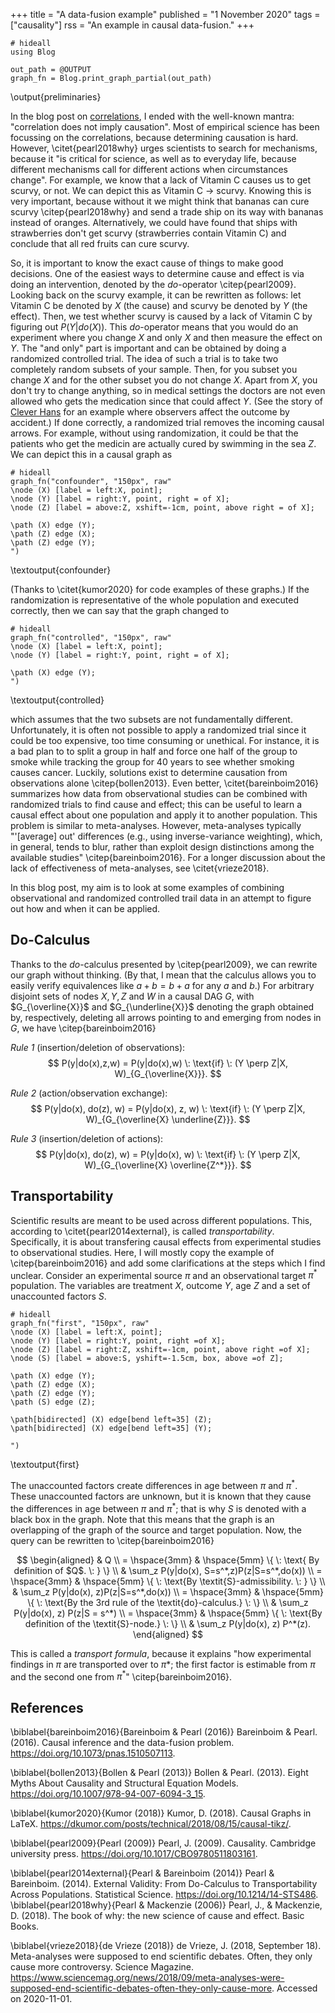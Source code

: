 +++
title = "A data-fusion example"
published = "1 November 2020"
tags = ["causality"]
rss = "An example in causal data-fusion."
+++

```julia:preliminaries
# hideall
using Blog

out_path = @OUTPUT
graph_fn = Blog.print_graph_partial(out_path)
```
\output{preliminaries}

In the blog post on [correlations](/posts/correlations), I ended with the well-known mantra: "correlation does not imply causation".
Most of empirical science has been focussing on the correlations, because determining causation is hard.
However, \citet{pearl2018why} urges scientists to search for mechanisms, because it "is critical for science, as well as to everyday life, because different mechanisms call for different actions when circumstances change".
For example, we know that a lack of Vitamin C causes us to get scurvy, or not.
We can depict this as Vitamin C $\rightarrow$ scurvy.
Knowing this is very important, because without it we might think that bananas can cure scurvy \citep{pearl2018why} and send a trade ship on its way with bananas instead of oranges.
Alternatively, we could have found that ships with strawberries don't get scurvy (strawberries contain Vitamin C) and conclude that all red fruits can cure scurvy.

So, it is important to know the exact cause of things to make good decisions.
One of the easiest ways to determine cause and effect is via doing an intervention, denoted by the *do*-operator \citep{pearl2009}.
Looking back on the scurvy example, it can be rewritten as follows:
let Vitamin C be denoted by $X$ (the cause) and scurvy be denoted by $Y$ (the effect).
Then, we test whether scurvy is caused by a lack of Vitamin C by figuring out $P(Y | do(X))$.
This *do*-operator means that you would do an experiment where you change $X$ and only $X$ and then measure the effect on $Y$.
The "and only" part is important and can be obtained by doing a randomized controlled trial.
The idea of such a trial is to take two completely random subsets of your sample.
Then, for you subset you change $X$ and for the other subset you do not change $X$.
Apart from $X$, you don't try to change anything, so in medical settings the doctors are not even allowed who gets the medication since that could affect $Y$. 
(See the story of [Clever Hans](https://simple.wikipedia.org/wiki/Clever_Hans) for an example where observers affect the outcome by accident.)
If done correctly, a randomized trial removes the incoming causal arrows.
For example, without using randomization, it could be that the patients who get the medicin are actually cured by swimming in the sea $Z$.
We can depict this in a causal graph as

```julia:confounder
# hideall
graph_fn("confounder", "150px", raw"
\node (X) [label = left:X, point];
\node (Y) [label = right:Y, point, right = of X];
\node (Z) [label = above:Z, xshift=-1cm, point, above right = of X];

\path (X) edge (Y);
\path (Z) edge (X);
\path (Z) edge (Y);
")
```
\textoutput{confounder}

(Thanks to \citet{kumor2020} for code examples of these graphs.)
If the randomization is representative of the whole population and executed correctly, then we can say that the graph changed to

```julia:controlled
# hideall
graph_fn("controlled", "150px", raw"
\node (X) [label = left:X, point];
\node (Y) [label = right:Y, point, right = of X];

\path (X) edge (Y);
")
```
\textoutput{controlled}

which assumes that the two subsets are not fundamentally different.
Unfortunately, it is often not possible to apply a randomized trial since it could be too expensive, too time consuming or unethical.
For instance, it is a bad plan to to split a group in half and force one half of the group to smoke while tracking the group for 40 years to see whether smoking causes cancer.
Luckily, solutions exist to determine causation from observations alone \citep{bollen2013}.
Even better, \citet{bareinboim2016} summarizes how data from observational studies can be combined with randomized trials to find cause and effect; this can be useful to learn a causal effect about one population and apply it to another population.
This problem is similar to meta-analyses.
However, meta-analyses typically "'[average] out' differences (e.g., using inverse-variance weighting), which, in general, tends to blur, rather than exploit design distinctions among the available studies" \citep{bareinboim2016}.
For a longer discussion about the lack of effectiveness of meta-analyses, see \citet{vrieze2018}.

In this blog post, my aim is to look at some examples of combining observational and randomized controlled trail data in an attempt to figure out how and when it can be applied.

## Do-Calculus
Thanks to the *do*-calculus presented by \citep{pearl2009}, we can rewrite our graph without thinking. 
(By that, I mean that the calculus allows you to easily verify equivalences like $a + b = b + a$ for any $a$ and $b$.)
For arbitrary disjoint sets of nodes $X, Y, Z$ and $W$ in a causal DAG $G$, with $G_{\overline{X}}$  and $G_{\underline{X}}$ denoting the graph obtained by, respectively, deleting all arrows pointing to and emerging from nodes in $G$, we have \citep{bareinboim2016}

*Rule 1* (insertion/deletion of observations):
$$ P(y|do(x),z,w) = P(y|do(x),w) \: \text{if} \: (Y \perp Z|X, W)_{G_{\overline{X}}}. $$

*Rule 2* (action/observation exchange):
$$ P(y|do(x), do(z), w) = P(y|do(x), z, w) \: \text{if} \: (Y \perp Z|X, W)_{G_{\overline{X} \underline{Z}}}. $$

*Rule 3* (insertion/deletion of actions):
$$ P(y|do(x), do(z), w) = P(y|do(x), w) \: \text{if} \: (Y \perp Z|X, W)_{G_{\overline{X} \overline{Z^*}}}. $$

## Transportability
Scientific results are meant to be used across different populations.
This, according to \citet{pearl2014external}, is called *transportability*.
Specifically, it is about transfering causal effects from experimental studies to observational studies.
Here, I will mostly copy the example of \citep{bareinboim2016} and add some clarifications at the steps which I find unclear.
Consider an experimental source $\pi$ and an observational target $\pi^*$ population.
The variables are treatment $X$, outcome $Y$, age $Z$ and a set of unaccounted factors $S$.

```julia:first
# hideall
graph_fn("first", "150px", raw"
\node (X) [label = left:X, point];
\node (Y) [label = right:Y, point, right =of X];
\node (Z) [label = right:Z, xshift=-1cm, point, above right =of X];
\node (S) [label = above:S, yshift=-1.5cm, box, above =of Z];

\path (X) edge (Y);
\path (Z) edge (X);
\path (Z) edge (Y);
\path (S) edge (Z);

\path[bidirected] (X) edge[bend left=35] (Z);
\path[bidirected] (X) edge[bend left=35] (Y);

")
```
\textoutput{first}

The unaccounted factors create differences in age between $\pi$ and $\pi^*$.
These unaccounted factors are unknown, but it is known that they cause the differences in age between $\pi$ and $\pi^*$; that is why $S$ is denoted with a black box in the graph.
Note that this means that the graph is an overlapping of the graph of the source and target population.
Now, the query can be rewritten to \citep{bareinboim2016}

$$
\begin{aligned}
& Q \\
= \hspace{3mm} & \hspace{5mm} \{ \: \text{ By definition of $Q$. \: } \} \\
 & \sum_z P(y|do(x), S=s^*,z)P(z|S=s^*,do(x)) \\
= \hspace{3mm} & \hspace{5mm} \{ \: \text{By \textit{S}-admissibility. \: } \} \\
 & \sum_z P(y|do(x), z)P(z|S=s^*,do(x)) \\
= \hspace{3mm} & \hspace{5mm} \{ \: \text{By the 3rd rule of the \textit{do}-calculus.} \: \} \\
& \sum_z P(y|do(x), z) P(z|S = s^*) \\
= \hspace{3mm} & \hspace{5mm} \{ \: \text{By definition of the \textit{S}-node.} \: \} \\
& \sum_z P(y|do(x), z) P^*(z). 
\end{aligned}
$$

This is called a *transport formula*, because it explains "how experimental findings in $\pi$ are transported over to $\pi*$; the first factor is estimable from $\pi$ and the second one from $\pi^*$" \citep{bareinboim2016}.

## References

\biblabel{bareinboim2016}{Bareinboim & Pearl (2016)}
Bareinboim & Pearl. (2016).
Causal inference and the data-fusion problem.
<https://doi.org/10.1073/pnas.1510507113>.

\biblabel{bollen2013}{Bollen & Pearl (2013)}
Bollen & Pearl. (2013).
Eight Myths About Causality and Structural Equation Models.
<https://doi.org/10.1007/978-94-007-6094-3_15>.

\biblabel{kumor2020}{Kumor (2018)}
Kumor, D. (2018).
Causal Graphs in LaTeX.
<https://dkumor.com/posts/technical/2018/08/15/causal-tikz/>.

\biblabel{pearl2009}{Pearl (2009)} 
Pearl, J. (2009). Causality. Cambridge university press.
<https://doi.org/10.1017/CBO9780511803161>.

\biblabel{pearl2014external}{Pearl & Bareinboim (2014)}
Pearl & Bareinboim. (2014).
External Validity: From Do-Calculus to Transportability Across Populations.
Statistical Science.
<https://doi.org/10.1214/14-STS486>.
\biblabel{pearl2018why}{Pearl & Mackenzie (2006)} 
Pearl, J., & Mackenzie, D. (2018). 
The book of why: the new science of cause and effect. 
Basic Books.

\biblabel{vrieze2018}{de Vrieze (2018)}
de Vrieze, J. (2018, September 18).
Meta-analyses were supposed to end scientific debates. Often, they only cause more controversy.
Science Magazine.
<https://www.sciencemag.org/news/2018/09/meta-analyses-were-supposed-end-scientific-debates-often-they-only-cause-more>.
Accessed on 2020-11-01.
